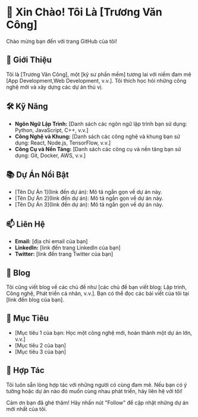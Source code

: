 # 👋 Xin Chào! Tôi Là [Trương Văn Công]

Chào mừng bạn đến với trang GitHub của tôi!

## 🌟 Giới Thiệu

Tôi là [Trương Văn Công], một [kỹ sư phần mềm] tương lai với niềm đam mê [App Development,Web Development, v.v.]. Tôi thích học hỏi những công nghệ mới và xây dựng các dự án thú vị.

## 🛠️ Kỹ Năng

- **Ngôn Ngữ Lập Trình:** [Danh sách các ngôn ngữ lập trình bạn sử dụng: Python, JavaScript, C++, v.v.]
- **Công Nghệ và Khung:** [Danh sách các công nghệ và khung bạn sử dụng: React, Node.js, TensorFlow, v.v.]
- **Công Cụ và Nền Tảng:** [Danh sách các công cụ và nền tảng bạn sử dụng: Git, Docker, AWS, v.v.]

## 📚 Dự Án Nổi Bật

- [Tên Dự Án 1](link đến dự án): Mô tả ngắn gọn về dự án này.
- [Tên Dự Án 2](link đến dự án): Mô tả ngắn gọn về dự án này.
- [Tên Dự Án 3](link đến dự án): Mô tả ngắn gọn về dự án này.

## 📫 Liên Hệ

- **Email:** [địa chỉ email của bạn]
- **LinkedIn:** [link đến trang LinkedIn của bạn]
- **Twitter:** [link đến trang Twitter của bạn]

## 📝 Blog

Tôi cũng viết blog về các chủ đề như [các chủ đề bạn viết blog: Lập trình, Công nghệ, Phát triển cá nhân, v.v.]. Bạn có thể đọc các bài viết của tôi tại [link đến blog của bạn].

## 🎯 Mục Tiêu

- [Mục tiêu 1 của bạn: Học một công nghệ mới, hoàn thành một dự án lớn, v.v.]
- [Mục tiêu 2 của bạn]
- [Mục tiêu 3 của bạn]

## 🤝 Hợp Tác

Tôi luôn sẵn lòng hợp tác với những người có cùng đam mê. Nếu bạn có ý tưởng hoặc dự án nào đó muốn cùng nhau phát triển, hãy liên hệ với tôi!

Cảm ơn bạn đã ghé thăm! Hãy nhấn nút "Follow" để cập nhật những dự án mới nhất của tôi.
